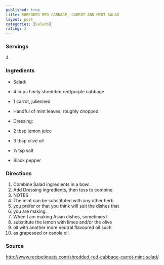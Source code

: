 ```yaml
---
published: true
title: SHREDDED RED CABBAGE, CARROT AND MINT SALAD
layout: post
categories: [Salads]
rating: 3
---
```

### Servings
4

### Ingredients
- Salad:
- 4 cups finely shredded red/purple cabbage
- 1 carrot, julienned
- Handful of mint leaves, roughly chopped

- Dressing:
- 2 tbsp lemon juice
- 3 tbsp olive oil
- ½ tsp salt
- Black pepper

### Directions
1. Combine Salad ingredients in a bowl.
2. Add Dressing ingredients, then toss to combine.
3. NOTES
4. The mint can be substituted with any other herb
5. you prefer or that you think will suit the dishes that
6. you are making.
7. When I am making Asian dishes, sometimes I
8. substitute the lemon with limes and/or the olive
9. oil with another more neutral flavoured oil such
10. as grapeseed or canola oil.

### Source
<a href="http://www.recipetineats.com/shredded-red-cabbage-carrot-mint-salad/" target="new">http://www.recipetineats.com/shredded-red-cabbage-carrot-mint-salad/</a>
